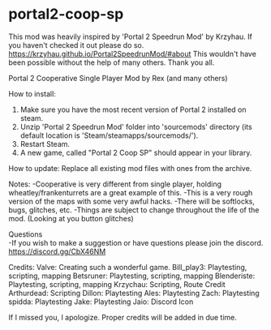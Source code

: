 # portal2-coop-sp
This mod was heavily inspired by 'Portal 2 Speedrun Mod' by Krzyhau.
If you haven't checked it out please do so. https://krzyhau.github.io/Portal2SpeedrunMod/#about
This wouldn't have been possible without the help of many others. Thank you all.

Portal 2 Cooperative Single Player Mod by Rex (and many others)

How to install:
1. Make sure you have the most recent version of Portal 2 installed on steam.
2. Unzip 'Portal 2 Speedrun Mod' folder into 'sourcemods' directory (its default location is 'Steam/steamapps/sourcemods/').
3. Restart Steam.
4. A new game, called "Portal 2 Coop SP" should appear in your library.

How to update:
Replace all existing mod files with ones from the archive.

Notes:
	-Cooperative is very different from single player, holding wheatley/frankenturrets are a great example of this.
	-This is a very rough version of the maps with some very awful hacks. 
	-There will be softlocks, bugs, glitches, etc.
	-Things are subject to change throughout the life of the mod. (Looking at you button glitches) 
	
	
Questions	
	-If you wish to make a suggestion or have questions please join the discord. https://discord.gg/CbX46NM
 
Credits:
Valve: Creating such a wonderful game.
Bill_play3: Playtesting, scripting, mapping
Betsruner: Playtesting, scripting, mapping
Blenderiste: Playtesting, scripting, mapping
Krzychau: Scripting, Route Credit
Arthurdead: Scripting
Dillon: Playtesting
Ales: Playtesting
Zach: Playtesting
spidda: Playtesting
Jake: Playtesting
Jaio: Discord Icon

If I missed you, I apologize. 
Proper credits will be added in due time.



